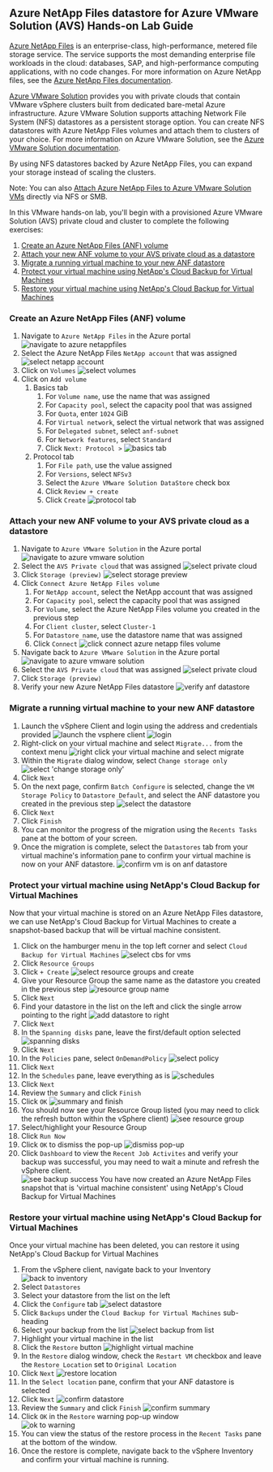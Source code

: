## Azure NetApp Files datastore for Azure VMware Solution (AVS) Hands-on Lab Guide

[Azure NetApp Files](https://azure.microsoft.com/services/netapp/) is an enterprise-class, high-performance, metered file storage service. The service supports the most demanding enterprise file workloads in the cloud: databases, SAP, and high-performance computing applications, with no code changes. For more information on Azure NetApp files, see the [Azure NetApp Files documentation](https://docs.microsoft.com/azure/azure-netapp-files/).

[Azure VMware Solution](https://azure.microsoft.com/services/azure-vmware/) provides you with private clouds that contain VMware vSphere clusters built from dedicated bare-metal Azure infrastructure. Azure VMware Solution supports attaching Network File System (NFS) datastores as a persistent storage option. You can create NFS datastores with Azure NetApp Files volumes and attach them to clusters of your choice. For more information on Azure VMware Solution, see the [Azure VMware Solution documentation](https://docs.microsoft.com/azure/azure-vmware/).

By using NFS datastores backed by Azure NetApp Files, you can expand your storage instead of scaling the clusters. 

Note: You can also [Attach Azure NetApp Files to Azure VMware Solution VMs](https://docs.microsoft.com/azure/azure-vmware/netapp-files-with-azure-vmware-solution) directly via NFS or SMB.

In this VMware hands-on lab, you'll begin with a provisioned Azure VMware Solution (AVS) private cloud and cluster to complete the following exercises:
1. [Create an Azure NetApp Files (ANF) volume](#create-an-azure-netapp-files-anf-volume)
2. [Attach your new ANF volume to your AVS private cloud as a datastore](#attach-your-new-anf-volume-to-your-avs-private-cloud-as-a-datastore)
3. [Migrate a running virtual machine to your new ANF datastore](#migrate-a-running-virtual-machine-to-your-new-anf-datastore)
4. [Protect your virtual machine using NetApp's Cloud Backup for Virtual Machines](#protect-your-virtual-machine-using-netapps-cloud-backup-for-virtual-machines)
5. [Restore your virtual machine using NetApp's Cloud Backup for Virtual Machines](#restore-your-virtual-machine-using-netapps-cloud-backup-for-virtual-machines)

### Create an Azure NetApp Files (ANF) volume
1. Navigate to `Azure NetApp Files` in the Azure portal
![navigate to azure netappfiles](./img/create-anf-volume-step1.png)
1. Select the Azure NetApp Files `NetApp account` that was assigned
![select netapp account](./img/create-anf-volume-step2.png)
1. Click on `Volumes`
![select volumes](./img/create-anf-volume-step3.png)
1. Click on `Add volume`
    1. Basics tab
        1. For `Volume name`, use the name that was assigned
        1. For `Capacity pool`, select the capacity pool that was assigned
        1. For `Quota`, enter `1024` GiB
        1. For `Virtual network`, select the virtual network that was assigned
        1. For `Delegated subnet`, select `anf-subnet`
        1. For `Network features`, select `Standard`
        1. Click `Next: Protocol >`
![basics tab](./img/create-anf-volume-step4.png)
    1. Protocol tab
        1. For `File path`, use the value assigned
        1. For `Versions`, select `NFSv3`
        1. Select the `Azure VMware Solution DataStore` check box
        1. Click `Review + create`
        1. Click `Create`
![protocol tab](./img/create-anf-volume-step5.png)
### Attach your new ANF volume to your AVS private cloud as a datastore
1. Navigate to `Azure VMware Solution` in the Azure portal
![navigate to azure vmware solution](./img/attach-ds-step1.png)
1. Select the `AVS Private cloud` that was assigned
![select private cloud](./img/attach-ds-step2.png)
1. Click `Storage (preview)`
![select storage preview](./img/attach-ds-step4.png)
1. Click `Connect Azure NetApp Files volume`
    1. For `NetApp account`, select the NetApp account that was assigned
    1. For `Capacity pool`, select the capacity pool that was assigned
    1. For `Volume`, select the Azure NetApp Files volume you created in the previous step
    1. For `Client cluster`, select `Cluster-1`
    1. For `Datastore name`, use the datastore name that was assigned
    1. Click `Connect`
![click connect azure netapp files volume](./img/attach-ds-step5.png)
1. Navigate back to `Azure VMware Solution` in the Azure portal
![navigate to azure vmware solution](./img/attach-ds-step1.png)
1. Select the `AVS Private cloud` that was assigned
![select private cloud](./img/attach-ds-step2.png)
1. Click `Storage (preview)`
1. Verify your new Azure NetApp Files datastore
![verify anf datastore](./img/attach-ds-step7.png)
### Migrate a running virtual machine to your new ANF datastore
1. Launch the vSphere Client and login using the address and credentials provided
![launch the vsphere client](./img/migrate_vm_step1.png)
![login](./img/migrate_vm_step2.png)
1. Right-click on your virtual machine and select `Migrate...` from the context menu
![right click your virtual machine and select migrate](./img/migrate_vm_step5.png)
1. Within the `Migrate` dialog window, select `Change storage only`
![select 'change storage only'](./img/migrate_vm_step6.png)
1. Click `Next`
1. On the next page, confirm `Batch Configure` is selected, change the `VM Storage Policy` to `Datastore Default`, and select the ANF datastore you created in the previous step
![select the datastore](./img/migrate_vm_step7.png)
1. Click `Next`
1. Click `Finish`
1. You can monitor the progress of the migration using the `Recents Tasks` pane at the bottom of your screen.
1. Once the migration is complete, select the `Datastores` tab from your virtual machine's information pane to confirm your virtual machine is now on your ANF datastore.
![confirm vm is on anf datastore](./img/migrate_vm_step9.png)
### Protect your virtual machine using NetApp's Cloud Backup for Virtual Machines
Now that your virtual machine is stored on an Azure NetApp Files datastore, we can use NetApp's Cloud Backup for Virtual Machines to create a snapshot-based backup that will be virtual machine consistent.
1. Click on the hamburger menu in the top left corner and select `Cloud Backup for Virtual Machines`
![select cbs for vms](./img/backup_step1.png)
1. Click `Resource Groups`
1. Click `+ Create`
![select resource groups and create](./img/backup_step2.png)
1. Give your Resource Group the same name as the datastore you created in the previous step
![resource group name](./img/backup_step2b.png)
1. Click `Next`
1. Find your datastore in the list on the left and click the single arrow pointing to the right
![add datastore to right](./img/backup_step3.png)
1. Click `Next`
1. In the `Spanning disks` pane, leave the first/default option selected
![spanning disks](./img/backup_step4.png)
1. Click `Next`
1. In the `Policies` pane, select `OnDemandPolicy`
![select policy](./img/backup_step5.png)
1. Click `Next`
1. In the `Schedules` pane, leave everything as is
![schedules](./img/backup_step6.png)
1. Click `Next`
1. Review the `Summary` and click `Finish`
1. Click `OK`
![summary and finish](./img/backup_step7.png)
1. You should now see your Resource Group listed (you may need to click the refresh button within the vSphere client)
![see resource group](./img/backup_step8.png)
1. Select/highlight your Resource Group
1. Click `Run Now`
1. Click `OK` to dismiss the pop-up
![dismiss pop-up](./img/backup_step9.png)
1. Click `Dashboard` to view the `Recent Job Activites` and verify your backup was successful, you may need to wait a minute and refresh the vSphere client.
<br>![see backup success](./img/backup_step10.png)
You have now created an Azure NetApp Files snapshot that is 'virtual machine consistent' using NetApp's Cloud Backup for Virtual Machines
### Restore your virtual machine using NetApp's Cloud Backup for Virtual Machines
Once your virtual machine has been deleted, you can restore it using NetApp's Cloud Backup for Virtual Machines
1. From the vSphere client, navigate back to your Inventory
![back to inventory](./img/restore_step1.png)
1. Select `Datastores`
1. Select your datastore from the list on the left
1. Click the `Configure` tab
![select datastore](./img/restore_step3.png)
1. Click `Backups` under the `Cloud Backup for Virtual Machines` sub-heading
1. Select your backup from the list
![select backup from list](./img/restore_step4.png)
1. Highlight your virtual machine in the list
1. Click the `Restore` button
![highlight virtual machine](./img/restore_step5.png)
1. In the `Restore` dialog window, check the `Restart VM` checkbox and leave the `Restore Location` set to `Original Location`
1. Click `Next`
![restore location](./img/restore_step6.png)
1. In the `Select location` pane, confirm that your ANF datastore is selected
1. Click `Next`
![confirm datastore](./img/restore_step7.png)
1. Review the `Summary` and click `Finish`
![confirm summary](./img/restore_step8.png)
1. Click `OK` in the `Restore` warning pop-up window
<br>![ok to warning](./img/restore_step9.png)
1. You can view the status of the restore process in the `Recent Tasks` pane at the bottom of the window.
1. Once the restore is complete, navigate back to the vSphere Inventory and confirm your virtual machine is running.
